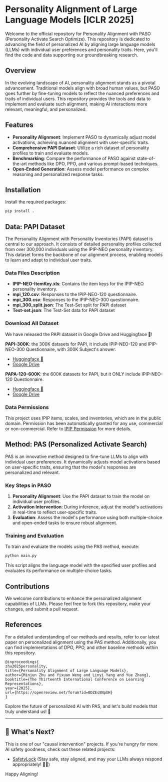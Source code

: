 
# Personality Alignment of Large Language Models [ICLR 2025]

Welcome to the official repository for Personality Alignment with PASO (Personality Activate Search Optimize). This repository is dedicated to advancing the field of personalized AI by aligning large language models (LLMs) with individual user preferences and personality traits. Here, you'll find the code and data supporting our groundbreaking research.

## Overview

In the evolving landscape of AI, personality alignment stands as a pivotal advancement. Traditional models align with broad human values, but PASO goes further by fine-tuning models to reflect the nuanced preferences and traits of individual users. This repository provides the tools and data to implement and evaluate such alignment, making AI interactions more relevant, meaningful, and personalized.

## Features

- **Personality Alignment**: Implement PASO to dynamically adjust model activations, achieving nuanced alignment with user-specific traits.
- **Comprehensive PAPI Dataset**: Utilize a rich dataset of personality profiles to train and evaluate models.
- **Benchmarking**: Compare the performance of PASO against state-of-the-art methods like DPO, PPO, and various prompt-based techniques.
- **Open-Ended Generation**: Assess model performance on complex reasoning and personalized response tasks.

## Installation


Install the required packages:

```bash
pip install .
```

## Data: PAPI Dataset

The Personality Alignment with Personality Inventories (PAPI) dataset is central to our approach. It consists of detailed personality profiles collected from over 300,000 individuals using the IPIP-NEO personality inventory. This dataset forms the backbone of our alignment process, enabling models to learn and adapt to individual user traits.

### Data Files Description

- **IPIP-NEO-ItemKey.xls**: Contains the item keys for the IPIP-NEO personality inventory.
- **mpi_120.csv**: Responses to the IPIP-NEO-120 questionnaire.
- **mpi_300.csv**: Responses to the IPIP-NEO-300 questionnaire.
- **mpi_300_split.json**: The Test-Set split for PAPI dataset
- **Test-set.json**: The Test-Set data for PAPI dataset

### Download All Dataset

We have released the PAPI dataset in Google Drive and Huggingface 🤗! 

**PAPI-300K**: the 300K datasets for PAPI, it include IPIP-NEO-120 and IPIP-NEO-300 Questionnaire, with 300K Subject's answer.
- [Huggingface 🤗](https://huggingface.co/datasets/WestlakeNLP/PAPI-300K)
- [Google Drive](https://drive.google.com/file/d/1KRhpTCwSMS47GYnmHwYRPnmxF6FOGYTf/view?usp=sharing)
  
**PAPA-120-600K**: the 600K datasets for PAPI, but it ONLY include IPIP-NEO-120 Questionnaire. 
- [Huggingface 🤗](https://huggingface.co/datasets/WestlakeNLP/PAPI-120-600K) 
- [Google Drive](https://drive.google.com/file/d/1KRhpTCwSMS47GYnmHwYRPnmxF6FOGYTf/view?usp=sharing)


### Data Permissions

This project uses IPIP items, scales, and inventories, which are in the public domain. Permission has been automatically granted for any use, commercial or non-commercial. Refer to [IPIP Permission](./IPIP_Permission.pdf) for more details.



## Method: PAS (Personalized Activate Search)

PAS is an innovative method designed to fine-tune LLMs to align with individual user preferences. It dynamically adjusts model activations based on user-specific traits, ensuring that the model's responses are personalized and relevant.

### Key Steps in PASO

1. **Personality Alignment**: Use the PAPI dataset to train the model on individual user profiles.
2. **Activation Intervention**: During inference, adjust the model's activations in real-time to reflect user-specific traits.
3. **Evaluation**: Assess the model's performance using both multiple-choice and open-ended tasks to ensure robust alignment.

### Training and Evaluation

To train and evaluate the models using the PAS method, execute:

```bash
python main.py
```

This script aligns the language model with the specified user profiles and evaluates its performance on multiple-choice tasks.


## Contributions

We welcome contributions to enhance the personalized alignment capabilities of LLMs. Please feel free to fork this repository, make your changes, and submit a pull request.

## References

For a detailed understanding of our methods and results, refer to our latest paper on personalized alignment using the PAS method. Additionally, you can find implementations of DPO, PPO, and other baseline methods within this repository.

```
@inproceedings{
zhu2025personality,
title={Personality Alignment of Large Language Models},
author={Minjun Zhu and Yixuan Weng and Linyi Yang and Yue Zhang},
booktitle={The Thirteenth International Conference on Learning Representations},
year={2025},
url={https://openreview.net/forum?id=0DZEs8NpUH}
}
```

Explore the future of personalized AI with PAS, and let's build models that truly understand us! 🚀

---

## 🎉 What's Next?

This is one of our "causal intervention" projects. If you're hungry for more AI safety goodness, check out these related projects:

- [SafetyLock](https://github.com/zhu-minjun/SafetyLock) (Stay safe, stay aligned, and may your LLMs always respond appropriately! 🦜✨)

Happy Aligning!



